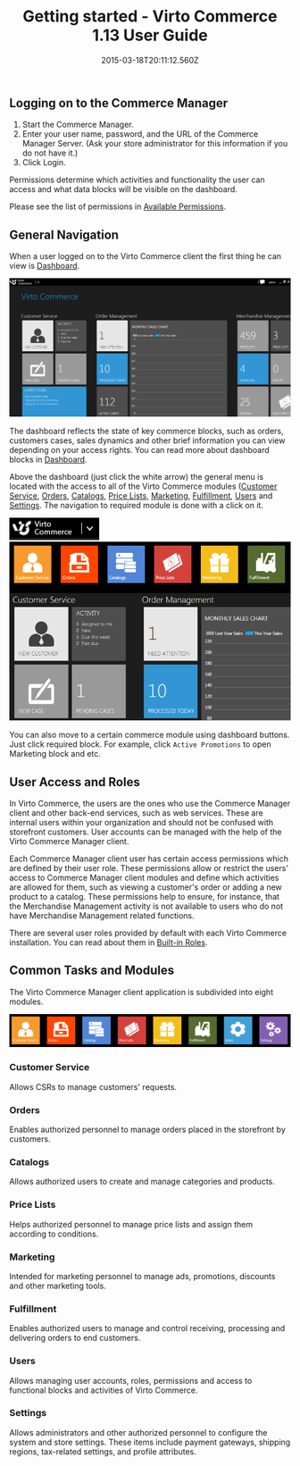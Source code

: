 ﻿---
title: Getting started - Virto Commerce 1.13 User Guide
description: Getting started
layout: docs
date: 2015-03-18T20:11:12.560Z
priority: 3
---
## Logging on to the Commerce Manager

1. Start the Commerce Manager.
2. Enter your user name, password, and the URL of the Commerce Manager Server. (Ask your store administrator for this information if you do not have it.)
3. Click Login.

Permissions determine which activities and functionality the user can access and what data blocks will be visible on the dashboard.

Please see the list of permissions in [Available Permissions](docs/old-versions/vc113userguide/users-management-roles-and-role-assignment/available-permissions).

## General Navigation

When a user logged on to the Virto Commerce client the first thing he can view is [Dashboard](docs/old-versions/vc113userguide/dashboard).

<img src="../../assets/images/docs/dashboard.PNG" />

The dashboard reflects the state of key commerce blocks, such as orders, customers cases,  sales dynamics and other brief information you can view depending on your access rights. You can read more about dashboard blocks in [Dashboard](docs/old-versions/vc113userguide/dashboard).

Above the dashboard (just click the white arrow) the general menu is located with the access to all of the Virto Commerce modules ([Customer Service](docs/old-versions/vc113userguide/customer-service), [Orders](docs/old-versions/vc113userguide/order-management), [Catalogs](docs/old-versions/vc113userguide/merchandise-management), [Price Lists](docs/old-versions/vc113userguide/price-lists), [Marketing](docs/old-versions/vc113userguide/marketing), [Fulfillment](docs/old-versions/vc113userguide/fulfillment), [Users](docs/old-versions/vc113userguide/users-management-roles-and-role-assignment) and [Settings](docs/old-versions/vc113userguide/settings). The navigation to required module is done with a click on it.

<img src="../../assets/images/docs/arrow.PNG" />

<img src="../../assets/images/docs/navigation-blocks.PNG" />

You can also move to a certain commerce module using dashboard buttons. Just click required block. For example,  click `Active Promotions` to open Marketing block and etc.

## User Access and Roles

In Virto Commerce, the users are the ones who use the Commerce Manager client and other back-end services, such as web services. These are internal users within your organization and should not be confused with storefront customers. User accounts can be managed with the help of the Virto Commerce Manager client.

Each Commerce Manager client user has certain access permissions which are defined by their user role. These permissions allow or restrict the users' access to Commerce Manager client modules and define which activities are allowed for them, such as viewing a customer's order or adding a new product to a catalog. These permissions help to ensure, for instance, that the Merchandise Management activity is not available to users who do not have Merchandise Management related functions.

There are several user roles provided by default with each Virto Commerce installation. You can read about them in [Built-in Roles](docs/old-versions/vc113userguide/users-management-roles-and-role-assignment).

## Common Tasks and Modules

The Virto Commerce Manager client application is subdivided into eight modules.

<img src="../../assets/images/docs/modules.PNG" />

### Customer Service

Allows CSRs to manage customers' requests.

### Orders

Enables authorized personnel to manage orders placed in the storefront by customers.

### Catalogs

Allows authorized users to create and manage categories and products.

### Price Lists

Helps authorized personnel to manage price lists and assign them according to conditions.

### Marketing

Intended for marketing personnel to manage ads, promotions, discounts and other marketing tools.

### Fulfillment

Enables authorized users to manage and control receiving, processing and delivering orders to end customers.

### Users

Allows managing user accounts, roles, permissions and access to functional blocks and activities of Virto Commerce.

### Settings

Allows administrators and other authorized personnel to configure the system and store settings. These items include payment gateways, shipping regions, tax-related settings, and profile attributes.
